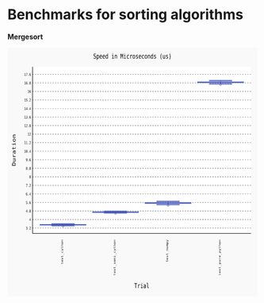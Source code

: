 # Benchmarks for sorting algorithms

**Mergesort**

<img src="./benchmark_20180720_mergesort.svg" width="700px" height="500px">
